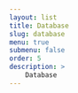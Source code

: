 ```yaml
---
layout: list
title: Database
slug: database
menu: true
submenu: false
order: 5
description: >
    Database
---
```


